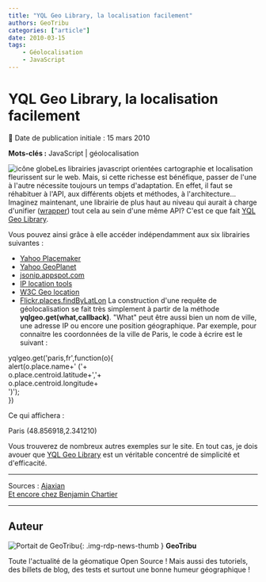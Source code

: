 ```yaml
---
title: "YQL Geo Library, la localisation facilement"
authors: GeoTribu
categories: ["article"]
date: 2010-03-15
tags: 
    - Géolocalisation
    - JavaScript
---
```


# YQL Geo Library, la localisation facilement

:calendar: Date de publication initiale : 15 mars 2010

**Mots-clés :** JavaScript | géolocalisation

![icône globe](https://cdn.geotribu.fr/img/internal/icons-rdp-news/world.png)Les librairies javascript orientées cartographie et localisation fleurissent sur le web. Mais, si cette richesse est bénéfique, passer de l'une à l'autre nécessite toujours un temps d'adaptation. En effet, il faut se réhabituer à l'API, aux différents objets et méthodes, à l'architecture...  
Imaginez maintenant, une librairie de plus haut au niveau qui aurait à charge d'unifier ([wrapper](https://en.wikipedia.org/wiki/Wrapper_library)) tout cela au sein d'une même API? C'est ce que fait [YQL Geo Library](http://isithackday.com/hacks/geo/yql-geo-library/).

Vous pouvez ainsi grâce à elle accéder indépendamment aux six librairies suivantes :

* [Yahoo Placemaker](http://developer.yahoo.com/geo/placemaker)
* [Yahoo GeoPlanet](http://developer.yahoo.com/geo/geoplanet/)
* [jsonip.appspot.com](http://jsonip.appspot.com)
* [IP location tools](http://iplocationtools.com/ip_location_api.php)
* [W3C Geo location](http://dev.w3.org/geo/api/spec-source.html)
* [Flickr.places.findByLatLon](http://www.flickr.com/services/api/flickr.places.findByLatLon.html)
La construction d'une requête de géolocalisation se fait très simplement à partir de la méthode **yqlgeo.get(what,callback)**. "What" peut être aussi bien un nom de ville, une adresse IP ou encore une position géographique. Par exemple, pour connaitre les coordonnées de la ville de Paris, le code à écrire est le suivant :

yqlgeo.get('paris,fr',function(o){  
alert(o.place.name+' ('+  
o.place.centroid.latitude+','+  
o.place.centroid.longitude+  
')');  
})

Ce qui affichera :

Paris (48.856918,2.341210)

Vous trouverez de nombreux autres exemples sur le site. En tout cas, je dois avouer que [YQL Geo Library](http://isithackday.com/hacks/geo/yql-geo-library/) est un véritable concentré de simplicité et d'efficacité.

----  
Sources : [Ajaxian](http://ajaxian.com/archives/yql-geo-library-all-your-geo-needs-in-pure-javascript)  
[Et encore chez Benjamin Chartier](http://benjamin.chartier.free.fr/pro/?p=1694)

----

## Auteur

![Portait de GeoTribu](https://cdn.geotribu.fr/img/internal/charte/geotribu_logo_64x64.png){: .img-rdp-news-thumb }
**GeoTribu**

Toute l'actualité de la géomatique Open Source ! Mais aussi des tutoriels, des billets de blog, des tests et surtout une bonne humeur géographique !
